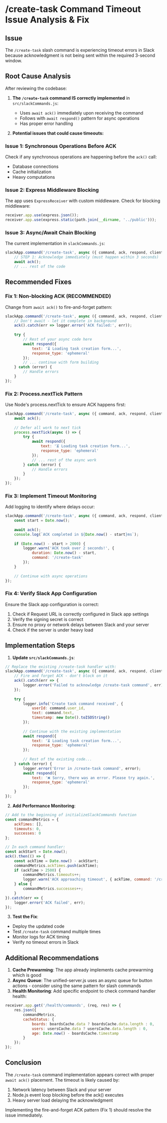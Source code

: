 # /create-task Command Timeout Issue Analysis & Fix

## Issue
The `/create-task` slash command is experiencing timeout errors in Slack because acknowledgment is not being sent within the required 3-second window.

## Root Cause Analysis

After reviewing the codebase:

1. **The `/create-task` command IS correctly implemented** in `src/slackCommands.js`:
   - Uses `await ack()` immediately upon receiving the command
   - Follows with `await respond()` pattern for async operations
   - Has proper error handling

2. **Potential issues that could cause timeouts:**

### Issue 1: Synchronous Operations Before ACK
Check if any synchronous operations are happening before the `ack()` call:
- Database connections
- Cache initialization  
- Heavy computations

### Issue 2: Express Middleware Blocking
The app uses `ExpressReceiver` with custom middleware. Check for blocking middleware:
```javascript
receiver.app.use(express.json());
receiver.app.use(express.static(path.join(__dirname, '../public')));
```

### Issue 3: Async/Await Chain Blocking
The current implementation in `slackCommands.js`:
```javascript
slackApp.command('/create-task', async ({ command, ack, respond, client }) => {
    // STEP 1: Acknowledge immediately (must happen within 3 seconds)
    await ack();
    // ... rest of the code
```

## Recommended Fixes

### Fix 1: Non-blocking ACK (RECOMMENDED)
Change from `await ack()` to fire-and-forget pattern:

```javascript
slackApp.command('/create-task', async ({ command, ack, respond, client }) => {
    // Don't await - let it complete in background
    ack().catch(err => logger.error('ACK failed:', err));
    
    try {
        // Rest of your async code here
        await respond({
            text: '⏳ Loading task creation form...',
            response_type: 'ephemeral'
        });
        // ... continue with form building
    } catch (error) {
        // Handle errors
    }
});
```

### Fix 2: Process.nextTick Pattern
Use Node's process.nextTick to ensure ACK happens first:

```javascript
slackApp.command('/create-task', async ({ command, ack, respond, client }) => {
    await ack();
    
    // Defer all work to next tick
    process.nextTick(async () => {
        try {
            await respond({
                text: '⏳ Loading task creation form...',
                response_type: 'ephemeral'
            });
            // ... rest of the async work
        } catch (error) {
            // Handle errors
        }
    });
});
```

### Fix 3: Implement Timeout Monitoring
Add logging to identify where delays occur:

```javascript
slackApp.command('/create-task', async ({ command, ack, respond, client }) => {
    const start = Date.now();
    
    await ack();
    console.log(`ACK completed in ${Date.now() - start}ms`);
    
    if (Date.now() - start > 2000) {
        logger.warn('ACK took over 2 seconds!', {
            duration: Date.now() - start,
            command: '/create-task'
        });
    }
    
    // Continue with async operations
});
```

### Fix 4: Verify Slack App Configuration
Ensure the Slack app configuration is correct:

1. Check if Request URL is correctly configured in Slack app settings
2. Verify the signing secret is correct
3. Ensure no proxy or network delays between Slack and your server
4. Check if the server is under heavy load

## Implementation Steps

1. **Update `src/slackCommands.js`**:
```javascript
// Replace the existing /create-task handler with:
slackApp.command('/create-task', async ({ command, ack, respond, client }) => {
    // Fire and forget ACK - don't block on it
    ack().catch(err => {
        logger.error('Failed to acknowledge /create-task command', err);
    });
    
    try {
        logger.info('Create task command received', { 
            userId: command.user_id,
            text: command.text,
            timestamp: new Date().toISOString()
        });
        
        // Continue with the existing implementation
        await respond({
            text: '⏳ Loading task creation form...',
            response_type: 'ephemeral'
        });
        
        // Rest of the existing code...
    } catch (error) {
        logger.error('Error in /create-task command', error);
        await respond({
            text: '❌ Sorry, there was an error. Please try again.',
            response_type: 'ephemeral'
        });
    }
});
```

2. **Add Performance Monitoring**:
```javascript
// Add to the beginning of initializeSlackCommands function
const commandMetrics = {
    ackTimes: [],
    timeouts: 0,
    successes: 0
};

// In each command handler:
const ackStart = Date.now();
ack().then(() => {
    const ackTime = Date.now() - ackStart;
    commandMetrics.ackTimes.push(ackTime);
    if (ackTime > 2500) {
        commandMetrics.timeouts++;
        logger.warn('ACK approaching timeout', { ackTime, command: '/create-task' });
    } else {
        commandMetrics.successes++;
    }
}).catch(err => {
    logger.error('ACK failed', err);
});
```

3. **Test the Fix**:
- Deploy the updated code
- Test `/create-task` command multiple times
- Monitor logs for ACK timing
- Verify no timeout errors in Slack

## Additional Recommendations

1. **Cache Prewarming**: The app already implements cache prewarming which is good
2. **Async Queue**: The unified-server.js uses an async queue for button actions - consider using the same pattern for slash commands
3. **Health Monitoring**: Add specific endpoint to check command handler health:
```javascript
receiver.app.get('/health/commands', (req, res) => {
    res.json({
        commandMetrics,
        cacheStatus: {
            boards: boardsCache.data ? boardsCache.data.length : 0,
            users: usersCache.data ? usersCache.data.length : 0,
            age: Date.now() - boardsCache.timestamp
        }
    });
});
```

## Conclusion

The `/create-task` command implementation appears correct with proper `await ack()` placement. The timeout is likely caused by:
1. Network latency between Slack and your server
2. Node.js event loop blocking before the ack() executes
3. Heavy server load delaying the acknowledgment

Implementing the fire-and-forget ACK pattern (Fix 1) should resolve the issue immediately.

